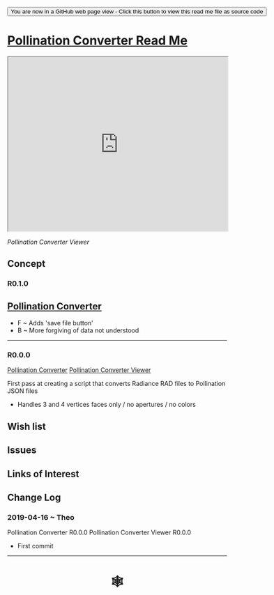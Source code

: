 <span style=display:none; >[You are now in a GitHub source code view - click this link to view Read Me file as a web page](http://www.ladybug.tools/spider/index.html#sandbox/pollination-converter/README.md "View file as a web page." ) </span>

<div><input type=button onclick="window.location.href='https://github.com/ladybug-tools/spider/tree/master/sandbox/pollination-converter/README.md'"
value="You are now in a GitHub web page view - Click this button to view this read me file as source code" ><div>

# [Pollination Converter Read Me]( #sandbox/pollination-converter/README.md )

<iframe class=iframeReadMe src=http://www.ladybug.tools/spider/sandbox/pollination-converter/r0/pollination-model-viewer-pc.html width=100% height=400px >Iframes are not displayed on github.com</iframe>

_Pollination Converter Viewer_

## Concept

### R0.1.0
## [Pollination Converter]( http://www.ladybug.tools/spider/sandbox/pollination-converter/r0/pollination-converter-0-0-0.html )

* F ~ Adds 'save file button'
* B ~ More forgiving of data not understood

***

### R0.0.0

[Pollination Converter]( http://www.ladybug.tools/spider/sandbox/pollination-converter/r0/pollination-converter-0-0-0.html )
[Pollination Converter Viewer]( http://www.ladybug.tools/spider/sandbox/pollination-converter/r0/pollination-model-viewer-pc.html )



First pass at creating a script that converts Radiance RAD files to Pollination JSON files
* Handles 3 and 4 vertices faces only / no apertures / no colors

## Wish list


## Issues



## Links of Interest



## Change Log

### 2019-04-16 ~ Theo

Pollination Converter R0.0.0
Pollination Converter Viewer R0.0.0

* First commit


***

# <center title="hello!" ><a href=javascript:window.scrollTo(0,0); style=text-decoration:none; > &#x1f578; </a></center>



